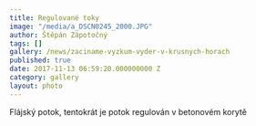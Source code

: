 ```yaml
---
title: Regulované toky
image: "/media/a_DSCN0245_2000.JPG"
author: Štěpán Zápotočný
tags: []
gallery: /news/zaciname-vyzkum-vyder-v-krusnych-horach
published: true
date: 2017-11-13 06:59:20.000000000 Z
category: gallery
layout: photo
---
```

Flájský potok, tentokrát je potok regulován v betonovém korytě
